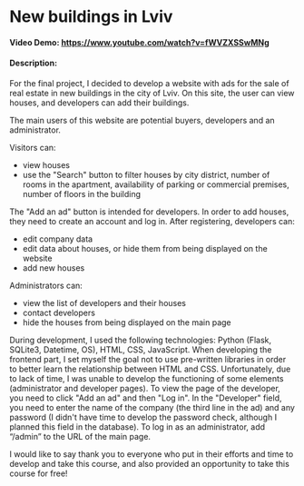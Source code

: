 # New buildings in Lviv
#### Video Demo:  <https://www.youtube.com/watch?v=fWVZXSSwMNg>
#### Description:
For the final project, I decided to develop a website with ads for the sale of real estate in new buildings in the city of Lviv. On this site, the user can view houses, and developers can add their buildings.

The main users of this website are potential buyers, developers and an administrator.


Visitors can:
- view houses
- use the "Search" button to filter houses by city district, number of rooms in the apartment, availability of parking or commercial premises, number of floors in the building


The "Add an ad" button is intended for developers. In order to add houses, they need to create an account and log in. After registering, developers can:
- edit company data
- edit data about houses, or hide them from being displayed on the website
- add new houses


Administrators can:
- view the list of developers and their houses
- contact developers
- hide the houses from being displayed on the main page

During development, I used the following technologies: Python (Flask, SQLite3, Datetime, OS), HTML, CSS, JavaScript. When developing the frontend part, I set myself the goal not to use pre-written libraries in order to better learn the relationship between HTML and CSS. Unfortunately, due to lack of time, I was unable to develop the functioning of some elements (administrator and developer pages). To view the page of the developer, you need to click "Add an ad" and then "Log in". In the "Developer" field, you need to enter the name of the company (the third line in the ad) and any password (I didn't have time to develop the password check, although I planned this field in the database). To log in as an administrator, add “/admin” to the URL of the main page.

I would like to say thank you to everyone who put in their efforts and time to develop and take this course, and also provided an opportunity to take this course for free!